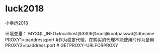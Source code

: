 # luck2018
小幸运2018

环境变量：
MYSQL_INFO=localhost@3306@root@rootpasswd@dbname
PROXY1=ipaddress:port #作为稳定代理，在购买的代理不能使用时作为备用
PROXY2=ipaddress:port #
GETPROXY=URLFORPROXY
